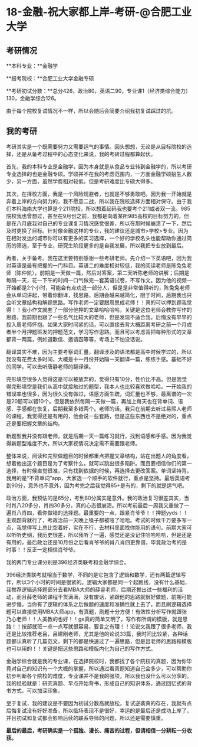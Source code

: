# 18-金融-祝大家都上岸-考研-@合肥工业大学

## 考研情况

**本科专业：**金融学

**报考院校：**合肥工业大学金融专硕

**考研初试分数：**总分426，政治80，英语二90，专业课1（经济类综合能力）130，金融学综合126。

由于每个院校复试情况不一样，所以会随后会简要介绍我初复试踩过的坑。

## 我的考研

考研其实是一个既需要努力又需要运气的事情。回头想想，无论是从目标院校的选择，还是从备考过程中的心态变化来说，我的考研过程都算起伏。

首先，我的本科专业是金融学，因为本身就是从食品专业转到金融学的，所以考研专业选择的也是金融专硕。学硕并不在我的考虑范围内，一方面金融学硕招生人数少，另一方面，虽然学费相对较低，但是考研难度比专硕大得多。

其次，在择校方面，我是一个风险规避者，也就是不够勇敢吧。因为我一开始就是奔着上岸的方向努力的，我不愿意二战，所以我在院校选择方面相对保守。由于我们本科海南大学也算是个211院校，所以想着起码我也要考个211或者双一流。985院校我也曾想过，甚至在9月份之前，我都是向着某所985高校的目标努力的，但是在八月底我对自己的专业课复习情况感觉很差，所以在那时候崩溃了一下，然后及时更换了目标。针对像金融这样的专业，我的建议还是城市>学校>专业。因为在相对发达的城市你可以有更多的实习选择，一个好的学校名头也能帮助你通过简历的筛选，至于专业，研究生阶段更多的是自我发展，所以我把专业放到最后。

再者，关于备考。我在这里要特别感谢一些考研老师。先介绍一下英语吧，因为我对英语是最有把握的一门科目。英语二的难度相对较低，我的阅读老师是陈兔兔老师（陈仲凯），前期是一天做一篇，然后对答案，第二天听陈老师的讲解；后期是每隔一天，花一下午的时间一口气做完一套英语试卷，不写作文。因为他的视频一开始都是2个小时，可能会有点劝退一部分人，但是是非常值得听的，陈兔兔老师会从单词讲起，带着你翻译，找思路，后期会越来越简化，限于时间，后期我也只会听文章结构和解题思路。写作老师一定要跟周思成老师！！真的可以押到题我觉得！！我小作文就套了一部分他押的文章哈哈哈哈，关键是这位老师会教你写作的思路，我前期也跟了一些名气比较大的老师，但是发现不适合我，后悔没有早早的投入周老师怀抱。如果大家时间紧的话，可以直接去背大概距离考研之前一个月或者半个月押题班发的押题范文，学习写作思路。而且可以考虑背把每种形式的文章都背一两篇，例如道歉信、邀请函等等，考场上不怕没话说。

翻译其实不难，因为主要考察词汇量，翻译涉及的语法都是高中时候学过的，所以我没有花费太多时间，大概是十一月份开始隔一天翻译一篇，练练手感。基础不好的同学，可以去听唐静老师的翻译课。

完形填空很多人觉得这是可以被放弃的，觉得只有10分，性价比不高。但是我觉得完形填空是我们从高中就接触过的题型，我本人也比较喜欢做哈哈。一开始我的错误率也很多，因为很久没有做过，语感方面生疏，词汇量也不够，最离谱的一次是20题可以错10个。但是我依然每隔一天做一篇，再加上每天也在背单词、语感、手感都在恢复，后期我至多错两个。老师的话，我只在前期去听过易煕人老师的课程，我觉得还是有用的，他会说一些套路，但是这些东西也不是绝对的，重点还是要把握文章的结构。

新题型我并没有跟老师，就是后期一天一篇练习就行，找到语感和手感。因为我觉得新题型难度不大，所以大家视情况决定需不需要跟老师。

整体来说，阅读和完型做题目的时候都重点把握文章结构，站在出题人的角度看，想着他出这个题目是为了考察什么，就可以跳出很多陷阱。而且要相信你们的第一选择，有时候直觉很准，只有找到依据的时候，再选择去更改答案。单词坚持背，我用的是“不背单词”app，大家选一个顺手的软件就行，重点是坚持。最后英语考到90分，意外也不意外，因为考完之后我觉得85+是有的，剩下的就是运气吧。

政治方面，我预估的是65分，考到80分属实是意外。我的政治复习很差其实，当时肖八20多分，肖四30多分，真的心态很崩溃。所以考前最后一周我又重做了一遍肖八肖四，看你做错的选择题。最重要的一点，跟紧肖爷爷！！押题yyds！！主观题背就行了，考政治前一天晚上嗓子都被哑了哈哈。考试的时候千万要多写一点，我觉得写上总比空着好，实在不行，去材料里面找你能用的语句。前期大家可以听听史纲，我历史很差，所以我听了一遍，感觉还是没记住哈哈哈哈，但是还是有用的，最后政治还是10月份之后看肖爷爷的肖八肖四更靠谱，毕竟政治考的是时事！！反正一定相信肖爷爷。

我的两门专业课分别是396经济类联考和金融学综合。

396经济类联考就相当于数学，不同的是它包含了逻辑和数学，还有两篇逻辑写作，所以3个小时的时间是很紧的。逻辑大家都是同一个起跑线，没有什么基础，我推荐逻辑选择题部分去看MBA大师的薛睿老师，后期还推出过一些福利的活动，而且薛老师的课程干货满满，没有废话，紧跟他的思路就很好做题，前期可能进步慢，当你有了逻辑的体系之后做题的速度和准确性就上去了，而且刷逻辑选择题可以直接使用MBA大师app，有真题，刷题十分方便！有效性分析写作就跟张乃心老师！！人美教的也好！！ge真的简单又明了，写作有所谓的模版，就是思路！！按部就班一点一点写就很容易，要言之有理！！论说文我跟了很多老师，我还是比较推荐老吕，吕建刚老师，尤其是他的论说33篇，我时间比较紧，各种话题都认真听了几篇范文，剩下的都是快速过了一遍思路，但是吕老师的思路和模版也可以用的！！关键是把这些思路和模版内化为自己的写作方式。

金融学综合就是我的专业课，在选择院校时，我都找了各个院校的真题，因为你毕竟对自己的知识有一个大概的掌握，所以通过看真题知道自己会多少，可以帮助你初步判断各个院校的难度，专业课并不是我的强项，所以我也没什么可以分享的。我的经验就是：研究真题、早点开始背书，形成自己的知识体系，通过回忆式的背书方式，可以加深印象。

至于复试，我的建议是不要因为初试分数高就放松，复试逆袭真的存在，我就有点后悔复试没有好好准备，所以临场表现不是很好，幸运的是最后还是成功上岸了。并且初试和复试都会影响后续的联系导师的问题，所以还是需要慎重。

**最后的最后，考研确实是一个孤独、漫长、痛苦的过程，但请相信一分耕耘一分收获。**